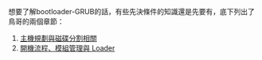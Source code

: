 想要了解bootloader-GRUB的話，有些先決條件的知識還是先要有，底下列出了鳥哥的兩個章節：

1. [主機規劃與磁碟分割相關](http://linux.vbird.org/linux_basic/0130designlinux.php)
2. [開機流程、模組管理與 Loader](http://linux.vbird.org/linux_basic/0510osloader.php)